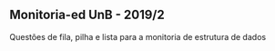 ## Monitoria-ed UnB - 2019/2
Questões de fila, pilha e lista para a monitoria de estrutura de dados
